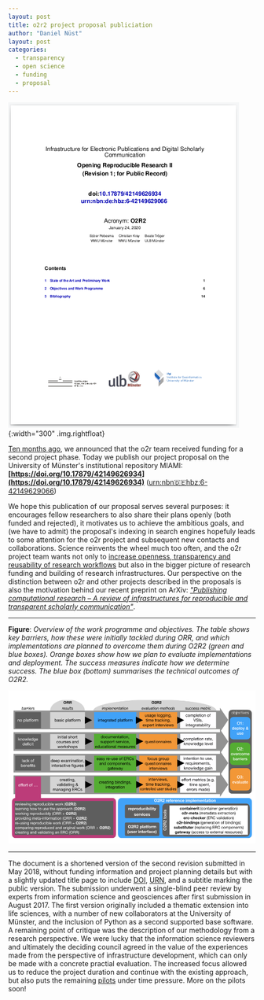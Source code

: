 ```yaml
---
layout: post
title: o2r2 project proposal publiciation
author: "Daniel Nüst"
layout: post
categories:
  - transparency
  - open science
  - funding
  - proposal
---
```


![o2r2 work programme and objectives](/public/images/2020-01_o2r2-proposal-titlepage.png){:width="300" .img.rightfloat}

[Ten months ago](/2019/04/15/o2r2-and-egu/), we announced that the o2r team received funding for a second project phase.
Today we publish our project proposal on the University of Münster's institutional repository MIAMI: **[https://doi.org/10.17879/42149626934](https://doi.org/10.17879/42149626934)** ([urn:nbn:de:hbz:6-42149629066](https://nbn-resolving.org/urn:nbn:de:hbz:6-42149629066))

We hope this publication of our proposal serves several purposes: it<!--more--> encourages fellow researchers to also share their plans openly (both funded and rejected), it motivates us to achieve the ambitious goals, and (we have to admit) the proposal's indexing in search engines hopefuly leads to some attention for the o2r project and subsequent new contacts and collaborations.
Science reinvents the wheel much too often, and the o2r project team wants not only to [increase openness, transparency and reusability of research workflows](/about) but also in the bigger picture of research funding and building of research infrastructures.
Our perspective on the distinction between o2r and other projects described in the proposals is also the motivation behind our recent preprint on ArXiv: [_"Publishing computational research – A review of infrastructures for reproducible and transparent scholarly communication"_](https://arxiv.org/abs/2001.00484).

--------

**Figure**: _Overview of the work programme and objectives._
_The table shows key barriers, how these were initially tackled during ORR, and which implementations are planned to overcome them during O2R2 (green and blue boxes)._
_Orange boxes show how we plan to evaluate implementations and deployment. The success measures indicate how we determine success. The blue box (bottom) summarises the technical outcomes of O2R2._

[![o2r2 work programme and objectives](/public/images/2020-01_o2r2-proposal-figure-1.png)](/public/images/2020-01_o2r2-proposal-figure-1.png)

--------

The document is a shortened version of the second revision submitted in May 2018, without funding information and project planning details but with a slightly updated title page to include [DOI](https://en.wikipedia.org/wiki/Digital_object_identifier), [URN](https://en.wikipedia.org/wiki/Uniform_Resource_Name), and a subtitle marking the public version.
The submission underwent a single-blind peer review by experts from information science and geosciences after first submission in August 2017.
The first version originally included a thematic extension into life sciences, with a number of new collaborators at the University of Münster, and the inclusion of Python as a second supported base software.
A remaining point of critique was the description of our methodology from a research perspective.
We were lucky that the information science reviewers and ultimately the deciding council agreed in the value of the experiences made from the perspective of infrastructure development, which can only be made with a concrete practial evaluation.
The increased focus allowed us to reduce the project duration and continue with the existing approach, but also puts the remaining [pilots](/pilots) under time pressure.
More on the pilots soon!
